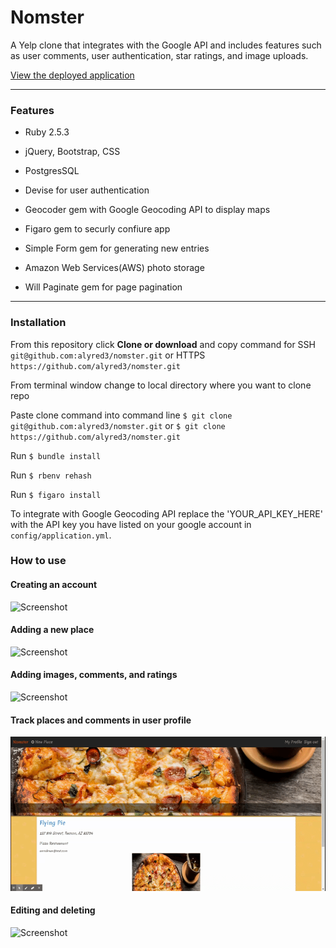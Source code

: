 # Nomster

A Yelp clone that integrates with the Google API and includes features such as user comments, user authentication, star ratings, and image uploads.

[View the deployed application](https://nomster-alyssa-redman.herokuapp.com/)

______

### Features

* Ruby 2.5.3

* jQuery, Bootstrap, CSS

* PostgresSQL

* Devise for user authentication

* Geocoder gem with Google Geocoding API to display maps

* Figaro gem to securly confiure app

* Simple Form gem for generating new entries

* Amazon Web Services(AWS) photo storage

* Will Paginate gem for page pagination

_____

### Installation 

From this repository click <b>Clone or download</b> and copy command for SSH `git@github.com:alyred3/nomster.git` or HTTPS `https://github.com/alyred3/nomster.git`

From terminal window change to local directory where you want to clone repo

Paste clone command into command line `$ git clone git@github.com:alyred3/nomster.git` or `$ git clone https://github.com/alyred3/nomster.git`

Run `$ bundle install`

Run `$ rbenv rehash`

Run `$ figaro install`

To integrate with Google Geocoding API replace the 'YOUR_API_KEY_HERE' with the API key you have listed on your google account in `config/application.yml`.


### How to use

#### Creating an account
![Screenshot](app/assets/images/create.gif)


#### Adding a new place
![Screenshot](app/assets/images/new.gif)

#### Adding images, comments, and ratings
![Screenshot](app/assets/images/add.gif)

#### Track places and comments in user profile
![Screenshot](app/assets/images/profile.gif)

#### Editing and deleting 
![Screenshot](app/assets/images/editdelete.gif)


